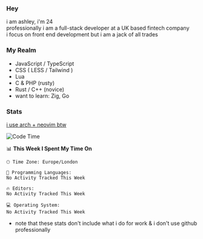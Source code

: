 ### Hey
i am ashley, i'm 24  
professionally i am a full-stack developer at a UK based fintech company  
i focus on front end development but i am a jack of all trades  

### My Realm  
- JavaScript / TypeScript
- CSS ( LESS / Tailwind )
- Lua
- C & PHP (rusty)
- Rust / C++ (novice)
- want to learn: Zig, Go

### Stats  
[i use arch + neovim btw](https://youtu.be/EZEfN5z8Mlg?t=15)
<!--START_SECTION:waka-->
![Code Time](http://img.shields.io/badge/Code%20Time-65%20hrs%202%20mins-blue)

📊 **This Week I Spent My Time On** 

```text
🕑︎ Time Zone: Europe/London

💬 Programming Languages: 
No Activity Tracked This Week

🔥 Editors: 
No Activity Tracked This Week

💻 Operating System: 
No Activity Tracked This Week
```


<!--END_SECTION:waka-->
- note that these stats don't include what i do for work & i don't use github professionally
